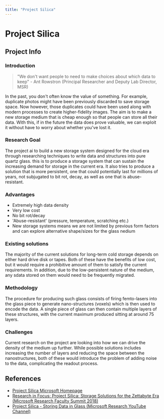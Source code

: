 ```yaml
---
title: "Project Silica"
---
```

# Project Silica

## Project Info 

### Introduction

> "We don't want people to need to make choices about which data to keep" - Ant Rowstron (Principal Researcher and Deputy Lab Director, MSR)

In the past, you don't often know the value of something. For example, duplicate photos might have been previously discarded to save storage space. Now however, those duplicates could have been used along with modern processes to create higher-fidelity images. The aim is to make a new storage medium that is cheap enough so that people can store all their data. With this, if in the future the data does prove valuable, we can exploit it without have to worry about whether you've lost it. 

### Research Goal

The project ai to build a new storage system designed for the cloud era through researching techniques to write data and structures into pure quartz glass. this is to produce a storage system that can sustain the increasing demand for storage in the current era. It also tries to produce a solution that is more persistent, one that could potentially last for millions of years, not subjugated to bit rot, decay, as well as one that is abuse-resistant.

### Advantages

- Extremely high data density
- Very low cost
- No bit rot/decay
- 'Abuse-resistant' (pressure, temperature, scratching etc.)
- New storage systems means we are not limited by previous form factors and can explore alternative shape/sizes for the glass nedium

### Existing solutions

The majority of the current solutions for long-term cold storage depends on either hard drive disk or tapes. Both of these have the benefits of low cost, but it would require a prohibitive amount of them to satisfy the current requirements. In addition, due to the low-persistent nature of the medium, any sdata stored on them would need to be frequently migrated.

### Methodology

The procedure for producing such glass consists of firing femto-lasers into the glass piece to generate nano-structures (voxels) which is then used to encode the data. A single piece of glass can then contain multiple layers of these structures, with the current maximum produced sitting at around 75 layers.

### Challenges

Current research on the project are looking into how we can drive the density of the medium up further. While possible solutions includes increasing the number of layers and reducing the space between the nanostructures, both of these would introduce the problem of adding noise to the data, complicating the readout process.

## References

- [Project Silica Microsoft Homepage](https://www.microsoft.com/en-us/research/project/project-silica/)
- [Research in Focus: Project Silica: Storage Solutions for the Zettabyte Era (Microsoft Research Faculty Summit 2018)](https://www.youtube.com/watch?v=CyWlveiXHlM)
- [Project Silica - Storing Data in Glass (Microsoft Research YouTube Channel)](https://www.youtube.com/watch?v=6CzHsibqpIs)

